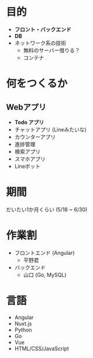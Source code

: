 # 目的
* **フロント・バックエンド**
* **DB**
* ネットワーク系の技術
  * 無料のサーバー借りる？
  * コンテナ

# 何をつくるか
## Webアプリ
  * **Todo アプリ**
  * チャットアプリ (Lineみたいな)
  * カウンターアプリ
  * 進捗管理
  * 検索アプリ
* スマホアプリ
* Lineボット

# 期間
だいたい1か月くらい (5/18 ~ 6/30)

# 作業割
* フロントエンド (Angular) 
  * 平野君
* バックエンド
  * 山口 (Go, MySQL)

# 言語
* Angular
* Nuxt.js
* Python
* Go
* Vue
* HTML/CSS/JavaScript
